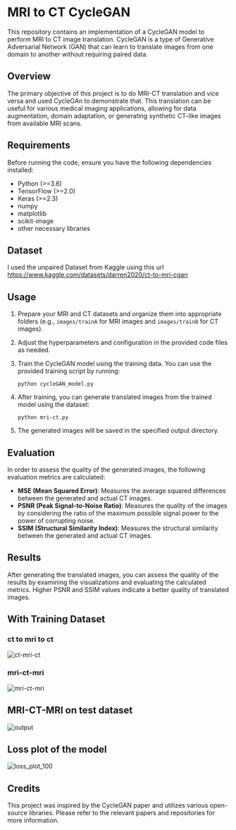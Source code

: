 

# MRI to CT CycleGAN

This repository contains an implementation of a CycleGAN model to perform MRI to CT image translation. CycleGAN is a type of Generative Adversarial Network (GAN) that can learn to translate images from one domain to another without requiring paired data.

## Overview

The primary objective of this project is to do MRI-CT translation and vice versa and  used CycleGAn to demonstrate that.  This translation can be useful for various medical imaging applications, allowing for data augmentation, domain adaptation, or generating synthetic CT-like images from available MRI scans.

## Requirements

Before running the code, ensure you have the following dependencies installed:

- Python (>=3.6)
- TensorFlow (>=2.0)
- Keras (>=2.3)
- numpy
- matplotlib
- scikit-image
- other necessary libraries

## Dataset

I used the unpaired Dataset from Kaggle using this url https://www.kaggle.com/datasets/darren2020/ct-to-mri-cgan

## Usage

1. Prepare your MRI and CT datasets and organize them into appropriate folders (e.g., `images/trainA` for MRI images and `images/trainB` for CT images).

2. Adjust the hyperparameters and configuration in the provided code files as needed.

3. Train the CycleGAN model using the training data. You can use the provided training script by running:

   ```
   python cycleGAN_model.py
   ```

4. After training, you can generate translated images from the trained model using the dataset:

   ```
   python mri-ct.py
   ```
5. The generated images will be saved in the specified output directory.

## Evaluation

In order to assess the quality of the generated images, the following evaluation metrics are calculated:

- **MSE (Mean Squared Error)**: Measures the average squared differences between the generated and actual CT images.
- **PSNR (Peak Signal-to-Noise Ratio)**: Measures the quality of the images by considering the ratio of the maximum possible signal power to the power of corrupting noise.
- **SSIM (Structural Similarity Index)**: Measures the structural similarity between the generated and actual CT images.

## Results

After generating the translated images, you can assess the quality of the results by examining the visualizations and evaluating the calculated metrics. Higher PSNR and SSIM values indicate a better quality of translated images.

## With Training Dataset

### ct to mri to ct

![ct-mri-ct](https://github.com/jhaanamika312/MRI-CT-CycleGAN/assets/87661799/6bf63719-1a15-4e64-a4d2-45f80fc2cac0)

### mri-ct-mri

![mri-ct-mri](https://github.com/jhaanamika312/MRI-CT-CycleGAN/assets/87661799/40e968af-e2c6-4b67-a494-99bafe10b092)

## MRI-CT-MRI on test dataset

![output](https://github.com/jhaanamika312/MRI-CT-CycleGAN/assets/87661799/65a774b6-12d2-4485-b792-373a9fa39de9)

## Loss plot of the model
![loss_plot_100](https://github.com/jhaanamika312/MRI-CT-CycleGAN/assets/87661799/015b764f-deee-4f48-b62d-85b2039d7b47)


## Credits

This project was inspired by the CycleGAN paper and utilizes various open-source libraries. Please refer to the relevant papers and repositories for more information.


